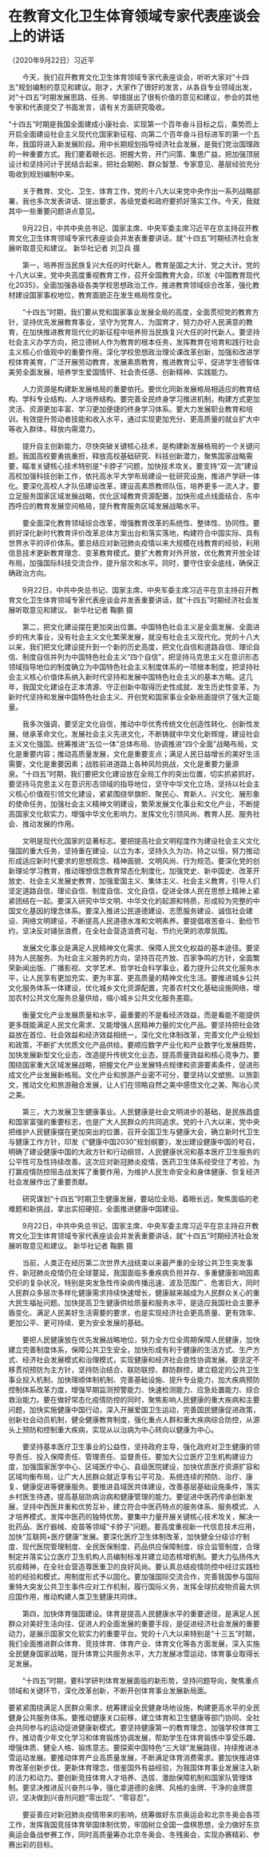 # 在教育文化卫生体育领域专家代表座谈会上的讲话

（2020年9月22日）习近平

　　今天，我们召开教育文化卫生体育领域专家代表座谈会，听听大家对“十四五”规划编制的意见和建议。刚才，大家作了很好的发言，从各自专业领域出发，对“十四五”时期发展思路、任务、举措提出了很有价值的意见和建议，参会的其他专家和代表提交了书面发言，请有关方面研究吸收。

“十四五”时期是我国全面建成小康社会、实现第一个百年奋斗目标之后，乘势而上开启全面建设社会主义现代化国家新征程、向第二个百年奋斗目标进军的第一个五年，我国将进入新发展阶段。用中长期规划指导经济社会发展，是我们党治国理政的一种重要方式。我们要着眼长远、把握大势，开门问策、集思广益，把加强顶层设计和坚持问计于民结合起来，把社会期盼、群众智慧、专家意见、基层经验充分吸收到规划编制中来。

　　关于教育、文化、卫生、体育工作，党的十八大以来党中央作出一系列战略部署，我也多次发表讲话、提出要求，各级党委和政府要抓好落实工作。今天，我就其中一些重要问题讲点意见。



　　9月22日，中共中央总书记、国家主席、中央军委主席习近平在京主持召开教育文化卫生体育领域专家代表座谈会并发表重要讲话，就“十四五”时期经济社会发展听取意见和建议。 新华社记者 刘卫兵 摄

　　第一，培养担当民族复兴大任的时代新人。教育是国之大计、党之大计。党的十八大以来，党中央高度重视教育工作，召开全国教育大会，印发《中国教育现代化2035》，全面加强各级各类学校思想政治工作，推进教育领域综合改革，强化教材建设国家事权地位，教育面貌正在发生格局性变化。

　　“十四五”时期，我们要从党和国家事业发展全局的高度，全面贯彻党的教育方针，坚持优先发展教育事业，坚守为党育人、为国育才，努力办好人民满意的教育，在加快推进教育现代化的新征程中培养担当民族复兴大任的时代新人。要坚持社会主义办学方向，把立德树人作为教育的根本任务，发挥教育在培育和践行社会主义核心价值观中的重要作用，深化学校思想政治理论课改革创新，加强和改进学校体育美育，广泛开展劳动教育，发展素质教育，推进教育公平，促进学生德智体美劳全面发展，培养学生爱国情怀、社会责任感、创新精神、实践能力。

　　人力资源是构建新发展格局的重要依托。要优化同新发展格局相适应的教育结构、学科专业结构、人才培养结构。要完善全民终身学习推进机制，构建方式更加灵活、资源更加丰富、学习更加便捷的终身学习体系。要大力发展职业教育和培训，有效提升劳动者技能和收入水平，通过实现更加充分、更高质量的就业扩大中等收入群体，释放内需潜力。

　　提升自主创新能力，尽快突破关键核心技术，是构建新发展格局的一个关键问题。我国高校要勇挑重担，释放高校基础研究、科技创新潜力，聚焦国家战略需要，瞄准关键核心技术特别是“卡脖子”问题，加快技术攻关。要支持“双一流”建设高校加强科技创新工作，依托高水平大学布局建设一批研究设施，推进产学研一体化。要深化高校人才队伍建设改革，建设高素质教师队伍，培养更多一流人才。要立足服务国家区域发展战略，优化区域教育资源配置，加快形成点线面结合、东中西呼应的教育发展空间格局，提升教育服务区域发展战略水平。

　　要全面深化教育领域综合改革，增强教育改革的系统性、整体性、协同性。要抓好深化新时代教育评价改革总体方案出台和落实落地，构建符合中国实际、具有世界水平的评价体系。要总结应对新冠肺炎疫情以来大规模在线教育的经验，利用信息技术更新教育理念、变革教育模式。要扩大教育对外开放，优化教育开放全球布局，加强国际科技交流合作，提升层次和水平。同时，要守住安全底线，确保正确政治方向。



　　9月22日，中共中央总书记、国家主席、中央军委主席习近平在京主持召开教育文化卫生体育领域专家代表座谈会并发表重要讲话，就“十四五”时期经济社会发展听取意见和建议。 新华社记者 鞠鹏 摄

　　第二，把文化建设摆在更加突出位置。中国特色社会主义是全面发展、全面进步的伟大事业，没有社会主义文化繁荣发展，就没有社会主义现代化。党的十八大以来，我们把文化建设提升到一个新的历史高度，把文化自信和道路自信、理论自信、制度自信并列为中国特色社会主义“四个自信”，把坚持马克思主义在意识形态领域指导地位的制度确立为中国特色社会主义制度体系的一项根本制度，把坚持社会主义核心价值体系纳入新时代坚持和发展中国特色社会主义的基本方略。这几年，我国文化建设在正本清源、守正创新中取得历史性成就、发生历史性变革，为新时代坚持和发展中国特色社会主义、开创党和国家事业全新局面提供了强大正能量。

　　我多次强调，要坚定文化自信，推动中华优秀传统文化创造性转化、创新性发展，继承革命文化，发展社会主义先进文化，不断铸就中华文化新辉煌，建设社会主义文化强国。统筹推进“五位一体”总体布局、协调推进“四个全面”战略布局，文化是重要内容；推动高质量发展，文化是重要支点；满足人民日益增长的美好生活需要，文化是重要因素；战胜前进道路上各种风险挑战，文化是重要力量源泉。“十四五”时期，我们要把文化建设放在全局工作的突出位置，切实抓紧抓好。要坚持马克思主义在意识形态领域的指导地位，坚守中华文化立场，坚持以社会主义核心价值观引领文化建设，紧紧围绕举旗帜、聚民心、育新人、兴文化、展形象的使命任务，加强社会主义精神文明建设，繁荣发展文化事业和文化产业，不断提高国家文化软实力，增强中华文化影响力，发挥文化引领风尚、教育人民、服务社会、推动发展的作用。

　　文明是现代化国家的显著标志。要把提高社会文明程度作为建设社会主义文化强国的重大任务，坚持重在建设、以立为本，坚持久久为功、持之以恒，努力推动形成适应新时代要求的思想观念、精神面貌、文明风尚、行为规范。要深化党的创新理论学习教育，推动理想信念教育常态化制度化，加强党史、新中国史、改革开放史、社会主义发展史教育，加强爱国主义、集体主义、社会主义教育，引导人们坚定道路自信、理论自信、制度自信、文化自信，促进全体人民在思想上精神上紧紧团结在一起。要深入研究中华文明、中华文化的起源和特质，形成较为完整的中国文化基因的理念体系。要深入推进公民道德建设、志愿服务建设、诚信社会建设、网络文明建设，不断提高人民道德水准和文明素养。要提倡艰苦奋斗、勤俭节约，坚决反对铺张浪费，在全社会营造浪费可耻、节约光荣的浓厚氛围。

　　发展文化事业是满足人民精神文化需求、保障人民文化权益的基本途径。要坚持为人民服务、为社会主义服务的方向，坚持百花齐放、百家争鸣的方针，全面繁荣新闻出版、广播影视、文学艺术、哲学社会科学事业，着力提升公共文化服务水平，让人民享有更加充实、更为丰富、更高质量的精神文化生活。要推进城乡公共文化服务体系一体建设，优化城乡文化资源配置，完善农村文化基础设施网络，增加农村公共文化服务总量供给，缩小城乡公共文化服务差距。

　　衡量文化产业发展质量和水平，最重要的不是看经济效益，而是看能不能提供更多既能满足人民文化需求、又能增强人民精神力量的文化产品。要坚持把社会效益放在首位、社会效益和经济效益相统一，深化文化体制改革，完善文化产业规划和政策，不断扩大优质文化产品供给。要顺应数字产业化和产业数字化发展趋势，加快发展新型文化业态，改造提升传统文化业态，提高质量效益和核心竞争力。要围绕国家重大区域发展战略，把握文化产业发展特点规律和资源要素条件，促进形成文化产业发展新格局。文化产业和旅游产业密不可分，要坚持以文塑旅、以旅彰文，推动文化和旅游融合发展，让人们在领略自然之美中感悟文化之美、陶冶心灵之美。

　　第三，大力发展卫生健康事业。人民健康是社会文明进步的基础，是民族昌盛和国家富强的重要标志，也是广大人民群众的共同追求。党的十八大以来，党中央把维护人民健康摆在更加突出的位置，召开全国卫生与健康大会，确立新时代卫生与健康工作方针，印发《“健康中国2030”规划纲要》，发出建设健康中国的号召，明确了建设健康中国的大政方针和行动纲领，人民健康状况和基本医疗卫生服务的公平性可及性持续改善。这次应对新冠肺炎疫情，医药卫生体系经受住了考验，为打赢疫情防控阻击战发挥了重要作用，为维护人民生命安全和身体健康、恢复经济社会发展作出了重要贡献。

　　研究谋划“十四五”时期卫生健康发展，要站位全局、着眼长远，聚焦面临的老难题和新挑战，拿出实招硬招，全面推进健康中国建设。



　　9月22日，中共中央总书记、国家主席、中央军委主席习近平在京主持召开教育文化卫生体育领域专家代表座谈会并发表重要讲话，就“十四五”时期经济社会发展听取意见和建议。 新华社记者 鞠鹏 摄

　　当前，人类正在经历第二次世界大战结束以来最严重的全球公共卫生突发事件，新冠肺炎疫情仍在全球蔓延，我国面临多重疾病负担并存、多重健康影响因素交织的复杂状况，特别是突发急性传染病传播迅速、波及范围广、危害巨大，同时人民群众多层次多样化健康需求持续快速增长，健康越来越成为人民群众关心的重大民生福祉问题。加快提高卫生健康供给质量和服务水平，是适应我国社会主要矛盾变化、满足人民美好生活需要的要求，也是实现经济社会更高质量、更有效率、更加公平、更可持续、更为安全发展的基础。

　　要把人民健康放在优先发展战略地位，努力全方位全周期保障人民健康，加快建立完善制度体系，保障公共卫生安全，加快形成有利于健康的生活方式、生产方式、经济社会发展模式和治理模式，实现健康和经济社会良性协调发展。要坚定不移贯彻预防为主方针，坚持防治结合、联防联控、群防群控，建立稳定的公共卫生事业投入机制，加快理顺体制机制、完善基础设施、提升专业能力，加大疾病预防控制体系改革力度，增强早期监测预警能力、快速检测能力、应急处置能力、综合救治能力。要在做好常态化疫情防控的同时，聚焦影响人民健康的重大疾病和主要问题，加快实施健康中国行动，深入开展爱国卫生运动，完善国民健康促进政策，创新社会动员机制，健全健康教育制度，强化重点人群和重大疾病综合防控，从源头上预防和控制重大疾病，实现从以治病为中心转向以健康为中心。

　　要坚持基本医疗卫生事业的公益性，坚持政府主导，强化政府对卫生健康的领导责任、投入保障责任、管理责任、监督责任。要加大公立医疗卫生机构建设力度，加强国家医学中心、区域医疗中心、县级医院建设，加快优质医疗资源扩容和区域均衡布局，让广大人民群众就近享有公平可及、系统连续的预防、治疗、康复、健康促进等健康服务。要推进县域医共体建设，改善基层基础设施条件，落实乡村医生待遇，提高基层防病治病和健康管理的能力。要促进中医药传承创新发展，坚持中西医并重和优势互补，建立符合中医药特点的服务体系、服务模式、人才培养模式，发挥中医药的独特优势。要集中力量开展关键核心技术攻关，解决一批药品、医疗器械、疫苗等领域“卡脖子”问题。要高度重视新一代信息技术应用，加快“互联网+医疗健康”发展。要深化医疗卫生体制改革，加快健全分级诊疗制度、现代医院管理制度、全民医保制度、药品供应保障制度、综合监管制度，合理制定并落实公立医疗卫生机构人员编制标准并建立动态核增机制。要大力弘扬伟大抗疫精神，在全社会营造尊医重卫的良好风尚。要认真总结疫情防控中经过实践检验的经验和模式，用制度形式予以固化。要加强国际交流合作，完善我国参与国际重特大突发公共卫生事件应对工作机制，履行国际义务，发挥全球抗疫物资最大供应国作用，推动构建人类卫生健康共同体。

　　第四，加快体育强国建设。体育是提高人民健康水平的重要途径，是满足人民群众对美好生活向往、促进人的全面发展的重要手段，是促进经济社会发展的重要动力，是展示国家文化软实力的重要平台。党的十八大以来特别是“十三五”时期，我们全面推进群众体育、竞技体育、体育产业、体育文化等各方面发展，深入实施全民健身国家战略，提升体育公共服务水平，大力发展冰雪运动，体育事业取得长足发展。

　　“十四五”时期，要科学研判体育发展面临的新形势，坚持问题导向，聚焦重点领域和关键环节，深化改革创新，不断开创体育事业发展新局面。

要紧紧围绕满足人民群众需求，统筹建设全民健身场地设施，构建更高水平的全民健身公共服务体系。要推动健康关口前移，建立体育和卫生健康等部门协同、全社会共同参与的运动促进健康新模式。要坚持健康第一的教育理念，加强学校体育工作，推动青少年文化学习和体育锻炼协调发展，帮助学生在体育锻炼中享受乐趣、增强体质、健全人格、锻炼意志。要探索中国特色“三大球”发展路径，持续推进冰雪运动发展。要推动体育产业高质量发展，不断满足体育消费需求。要加快推进体育改革创新步伐，更新体育理念，借鉴国外有益经验，为我国体育事业发展注入新的活力和动力。要创新竞技体育人才培养、选拔、激励保障机制和国家队管理体制。要坚决推进反兴奋剂斗争，强化拿道德的金牌、风格的金牌、干净的金牌意识，坚决做到兴奋剂问题“零出现”、“零容忍”。

　　要妥善应对新冠肺炎疫情带来的影响，统筹做好东京奥运会和北京冬奥会各项工作，发挥我国竞技体育举国体制优势，牢固树立全国一盘棋思想，全力做好东京奥运会备战参赛工作，同时高质量筹办北京冬奥会、冬残奥会，实现办赛精彩、参赛出彩的目标。